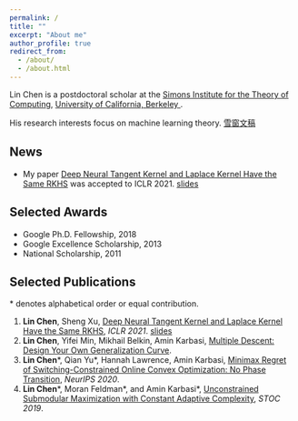 ```yaml
---
permalink: /
title: ""
excerpt: "About me"
author_profile: true
redirect_from: 
  - /about/
  - /about.html
---
```


<!-- ## About Me -->

<!-- Lin Chen -->
<!-- Ph.D. candidate -->
<!-- Yale Institute for Network Science, Department of Electrical Engineering, Yale University -->

Lin Chen is a postdoctoral scholar at the [Simons Institute for the Theory of Computing](https://simons.berkeley.edu/), [University of California, Berkeley
](https://www.berkeley.edu/). 
<!-- He received Ph.D. at [Yale University](https://www.yale.edu/) in 2020, advised by Prof [Amin Karbasi](http://iid.yale.edu/).
He received B.S. at [Peking University](http://english.pku.edu.cn/) in 2014. -->
 His research interests focus on machine learning theory. [雪窗文稿](https://lchen.gitbook.io/essays/essays)

  <!-- His [Erdős number](https://en.wikipedia.org/wiki/Erd%C5%91s_number) is 3 (Lin Chen -> Sanjoy Dasgupta -> Leonard J. Schulman -> Paul Erdős). -->

<!-- Email: linchen.dr [at] gmail [dot] com -->

<!-- ORCID Researcher ID: 0000-0003-0349-6577. -->



## News

* My paper [Deep Neural Tangent Kernel and Laplace Kernel Have the Same RKHS](https://arxiv.org/pdf/2009.10683.pdf) was accepted to ICLR 2021. [slides](http://lchen91.github.io/files/NTK_talk.pdf)

## Selected Awards
* Google Ph.D. Fellowship, 2018
* Google Excellence Scholarship, 2013
* National Scholarship, 2011

## Selected Publications

\* denotes alphabetical order or equal contribution.

1. **Lin Chen**, Sheng Xu, [Deep Neural Tangent Kernel and Laplace Kernel Have the Same RKHS](https://arxiv.org/pdf/2009.10683.pdf), *ICLR 2021*. [slides](http://lchen91.github.io/files/NTK_talk.pdf)
1. **Lin Chen**, Yifei Min, Mikhail Belkin, Amin Karbasi, [Multiple Descent: Design Your Own Generalization Curve](https://arxiv.org/pdf/2008.01036.pdf).
2. **Lin Chen**\*, Qian Yu\*, Hannah Lawrence, Amin Karbasi, [Minimax Regret of Switching-Constrained Online Convex Optimization: No Phase Transition](https://arxiv.org/pdf/1910.10873.pdf), *NeurIPS 2020*. 
1. **Lin Chen**\*, Moran Feldman\*, and Amin Karbasi\*, [Unconstrained Submodular Maximization with Constant Adaptive Complexity](https://arxiv.org/pdf/1811.06603.pdf), *STOC 2019*.
